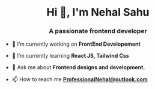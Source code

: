 <h1 align="center">Hi 👋, I'm Nehal Sahu</h1>
<h3 align="center">A passionate frontend developer</h3>

<!-- <p align="left"> <img src="https://komarev.com/ghpvc/?username=nehalsahu8055&label=Profile%20views&color=0e75b6&style=flat" alt="nehalsahu8055" /> </p>
 -->
- 🔭 I’m currently working on **FrontEnd Developement**

- 🌱 I’m currently learning **React JS, Tailwind Css**

- 💬 Ask me about **Frontend designs and development.**

- 📫 How to reach me **ProfessionalNehal@outlook.com**




